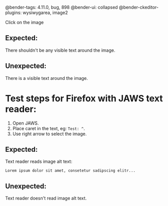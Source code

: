 @bender-tags: 4.11.0, bug, 898
@bender-ui: collapsed
@bender-ckeditor-plugins: wysiwygarea, image2

Click on the image

## Expected:

There shouldn't be any visible text around the image.

## Unexpected:

There is a visible text around the image.

# Test steps for Firefox with JAWS text reader:

1. Open JAWS.
1. Place caret in the text, eg: `Test: ^`.
1. Use right arrow to select the image.

## Expected:

Text reader reads image alt text:

	Lorem ipsum dolor sit amet, consetetur sadipscing elitr...

## Unexpected:

Text reader doesn't read image alt text.
